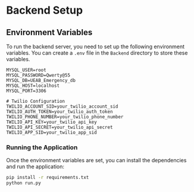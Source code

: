 # Backend Setup

## Environment Variables
To run the backend server, you need to set up the following environment variables. You can create a `.env` file in the `Backend` directory to store these variables.

```
MYSQL_USER=root
MYSQL_PASSWORD=Qwerty@55
MYSQL_DB=UEAB_Emergency_db
MYSQL_HOST=localhost
MYSQL_PORT=3306

# Twilio Configuration
TWILIO_ACCOUNT_SID=your_twilio_account_sid
TWILIO_AUTH_TOKEN=your_twilio_auth_token
TWILIO_PHONE_NUMBER=your_twilio_phone_number
TWILIO_API_KEY=your_twilio_api_key
TWILIO_API_SECRET=your_twilio_api_secret
TWILIO_APP_SID=your_twilio_app_sid
```

### Running the Application
Once the environment variables are set, you can install the dependencies and run the application:
```bash
pip install -r requirements.txt
python run.py